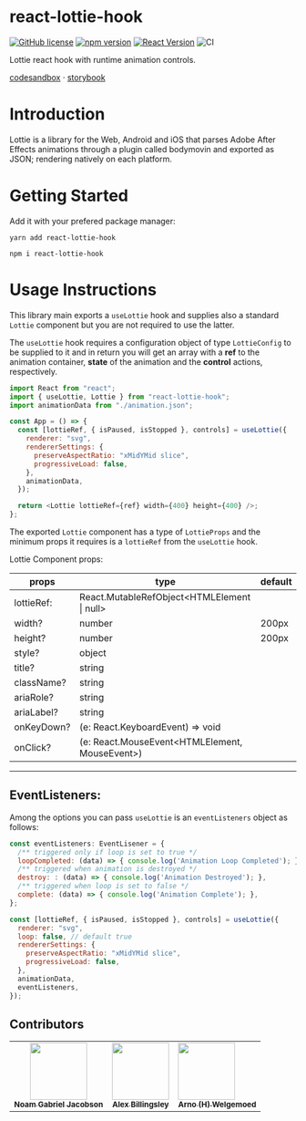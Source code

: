 # react-lottie-hook

[![GitHub license](https://img.shields.io/badge/license-MIT-blue.svg)](https://github.com/facebook/react/blob/master/LICENSE)
[![npm version](https://img.shields.io/static/v1?label=npm&message=v0.4.0&color=informational)](https://www.npmjs.com/package/react-lottie-hook)
[![React Version](https://img.shields.io/static/v1?label=react&message=>=16.8|>=17&color=informational)](https://github.com/facebook/react/blob/master/CHANGELOG.md)
![CI](https://github.com/JaysQubeXon/react-lottie-hook/workflows/Continuous%20Integration/badge.svg?branch=master)

Lottie react hook with runtime animation controls.

[codesandbox](https://codesandbox.io/s/lottie-with-hooks-ft8dl) &middot;
[storybook](https://JaysQubeXon.github.io/react-lottie-hook)

# Introduction

Lottie is a library for the Web, Android and iOS that parses Adobe After Effects animations through a plugin called bodymovin and exported as JSON; rendering natively on each platform.

# Getting Started

Add it with your prefered package manager:

```
yarn add react-lottie-hook

npm i react-lottie-hook
```

# Usage Instructions

This library main exports a `useLottie` hook and supplies also a standard `Lottie` component but you are not required to use the latter.

The `useLottie` hook requires a configuration object of type `LottieConfig` to be supplied to it and in return you will get an array with a **ref** to the animation container, **state** of the animation and the **control** actions, respectively.

```javascript
import React from "react";
import { useLottie, Lottie } from "react-lottie-hook";
import animationData from "./animation.json";

const App = () => {
  const [lottieRef, { isPaused, isStopped }, controls] = useLottie({
    renderer: "svg",
    rendererSettings: {
      preserveAspectRatio: "xMidYMid slice",
      progressiveLoad: false,
    },
    animationData,
  });

  return <Lottie lottieRef={ref} width={400} height={400} />;
};
```

The exported `Lottie` component has a type of `LottieProps` and the minimum props it requires is a `lottieRef` from the `useLottie` hook.

Lottie Component props:

| props      | type                                           | default |
| ---------- | ---------------------------------------------- | ------- |
| lottieRef: | React.MutableRefObject<HTMLElement \| null>    |         |
| width?     | number                                         | 200px   |
| height?    | number                                         | 200px   |
| style?     | object                                         |         |
| title?     | string                                         |         |
| className? | string                                         |         |
| ariaRole?  | string                                         |         |
| ariaLabel? | string                                         |         |
| onKeyDown? | (e: React.KeyboardEvent) => void               |         |
| onClick?   | (e: React.MouseEvent<HTMLElement, MouseEvent>) |         |

---

## EventListeners:

Among the options you can pass `useLottie` is an `eventListeners` object as follows:

```javascript
const eventListeners: EventLisener = {
  /** triggered only if loop is set to true */
  loopCompleted: (data) => { console.log('Animation Loop Completed'); },
  /** triggered when animation is destroyed */
  destroy: : (data) => { console.log('Animation Destroyed'); },
  /** triggered when loop is set to false */
  complete: (data) => { console.log('Animation Complete'); },
};

const [lottieRef, { isPaused, isStopped }, controls] = useLottie({
  renderer: "svg",
  loop: false, // default true
  rendererSettings: {
    preserveAspectRatio: "xMidYMid slice",
    progressiveLoad: false,
  },
  animationData,
  eventListeners,
});

```

## Contributors

<!-- ALL-CONTRIBUTORS-LIST:START - Do not remove or modify this section -->
<table>
  <tr>
    <td align="center">
      <a href="https://github.com/JaysQubeXon"><img src="https://avatars1.githubusercontent.com/u/18309230?v=4" width="100px;" alt=""/><br /><sub><b>Noam Gabriel Jacobson</b></sub></a>
    </td>
    <td align="center">
      <a href="https://github.com/abillingsley"><img src="https://avatars2.githubusercontent.com/u/1089907?s=400&u=425b74a95749d8831befd8b33f10b7b2eb355d23&v=4" width="100px;" alt=""/><br /><sub><b>Alex Billingsley</b></sub></a>
    </td>
    <td>
      <a href="https://github.com/ahwelgemoed"><img src="https://avatars1.githubusercontent.com/u/29273599?s=400&v=4" width="100px;" alt=""/><br /><sub><b>Arno (H) Welgemoed</b></sub></a>
    </td>
  </tr>
</table>
